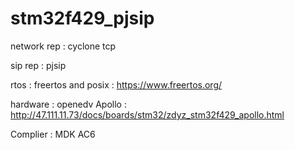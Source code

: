 # stm32f429_pjsip

network rep : cyclone tcp

sip rep : pjsip

rtos : freertos and posix : https://www.freertos.org/

hardware : openedv Apollo : http://47.111.11.73/docs/boards/stm32/zdyz_stm32f429_apollo.html

Complier : MDK AC6 
